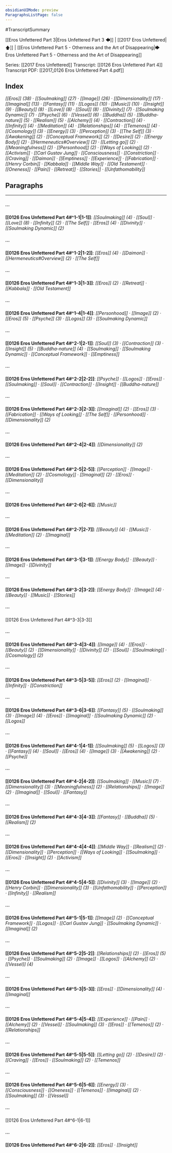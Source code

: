 ```yaml
---
obsidianUIMode: preview
ParagraphsListPage: false
---
```

#TranscriptSummary

[[Eros Unfettered Part 3|Eros Unfettered Part 3 🡄]] | [[2017 Eros Unfettered|🡅]] | [[Eros Unfettered Part 5 - Otherness and the Art of Disappearing|🡆 Eros Unfettered Part 5 - Otherness and the Art of Disappearing]]

Series: [[2017 Eros Unfettered]]
Transcript: [[0126 Eros Unfettered Part 4]]
Transcript PDF: [[2017_0126 Eros Unfettered Part 4.pdf]]

## Index
<span class="counts">_[[Eros]] (38) · [[Soulmaking]] (27) · [[Image]] (26) · [[Dimensionality]] (17) · [[Imaginal]] (13) · [[Fantasy]] (11) · [[Logos]] (10) · [[Music]] (10) · [[Insight]] (9) · [[Beauty]] (8) · [[Love]] (8) · [[Soul]] (8) · [[Divinity]] (7) · [[Soulmaking Dynamic]] (7) · [[Psyche]] (6) · [[Vessel]] (6) · [[Buddha]] (5) · [[Buddha-nature]] (5) · [[Realism]] (5) · [[Alchemy]] (4) · [[Contraction]] (4) · [[Infinity]] (4) · [[Meditation]] (4) · [[Relationships]] (4) · [[Temenos]] (4) · [[Cosmology]] (3) · [[Energy]] (3) · [[Perception]] (3) · [[The Self]] (3) · [[Awakening]] (2) · [[Conceptual Framework]] (2) · [[Desire]] (2) · [[Energy Body]] (2) · [[Hermeneutics#Overview]] (2) · [[Letting go]] (2) · [[Meaningfulness]] (2) · [[Personhood]] (2) · [[Ways of Looking]] (2) · [[Activism]] · [[Carl Gustav Jung]] · [[Consciousness]] · [[Constriction]] · [[Craving]] · [[Daimon]] · [[Emptiness]] · [[Experience]] · [[Fabrication]] · [[Henry Corbin]] · [[Kabbala]] · [[Middle Way]] · [[Old Testament]] · [[Oneness]] · [[Pain]] · [[Retreat]] · [[Stories]] · [[Unfathomability]]_</span>
<br/>

## Paragraphs
---
##### ...
<span class="counts">**[[0126 Eros Unfettered Part 4#^1-1|1-1]]**: _[[Soulmaking]] (4) · [[Soul]] · [[Love]] (8) · [[Infinity]] (2) · [[The Self]] · [[Eros]] (4) · [[Divinity]] · [[Soulmaking Dynamic]] (2)_</span>

##### ...
<span class="counts">**[[0126 Eros Unfettered Part 4#^1-2|1-2]]**: _[[Eros]] (4) · [[Daimon]] · [[Hermeneutics#Overview]] (2) · [[The Self]]_</span>

##### ...
<span class="counts">**[[0126 Eros Unfettered Part 4#^1-3|1-3]]**: _[[Eros]] (2) · [[Retreat]] · [[Kabbala]] · [[Old Testament]]_</span>

##### ...
<span class="counts">**[[0126 Eros Unfettered Part 4#^1-4|1-4]]**: _[[Personhood]] · [[Image]] (2) · [[Eros]] (5) · [[Psyche]] (3) · [[Logos]] (3) · [[Soulmaking Dynamic]]_</span>

##### ...
<span class="counts">**[[0126 Eros Unfettered Part 4#^2-1|2-1]]**: _[[Soul]] (3) · [[Contraction]] (3) · [[Insight]] (5) · [[Buddha-nature]] (4) · [[Soulmaking]] · [[Soulmaking Dynamic]] · [[Conceptual Framework]] · [[Emptiness]]_</span>

##### ...
<span class="counts">**[[0126 Eros Unfettered Part 4#^2-2|2-2]]**: _[[Psyche]] · [[Logos]] · [[Eros]] · [[Soulmaking]] · [[Soul]] · [[Contraction]] · [[Insight]] · [[Buddha-nature]]_</span>

##### ...
<span class="counts">**[[0126 Eros Unfettered Part 4#^2-3|2-3]]**: _[[Imaginal]] (2) · [[Eros]] (3) · [[Fabrication]] · [[Ways of Looking]] · [[The Self]] · [[Personhood]] · [[Dimensionality]] (2)_</span>

##### ...
<span class="counts">**[[0126 Eros Unfettered Part 4#^2-4|2-4]]**: _[[Dimensionality]] (2)_</span>

##### ...
<span class="counts">**[[0126 Eros Unfettered Part 4#^2-5|2-5]]**: _[[Perception]] · [[Image]] · [[Meditation]] (2) · [[Cosmology]] · [[Imaginal]] (2) · [[Eros]] · [[Dimensionality]]_</span>

##### ...
<span class="counts">**[[0126 Eros Unfettered Part 4#^2-6|2-6]]**: _[[Music]]_</span>

##### ...
<span class="counts">**[[0126 Eros Unfettered Part 4#^2-7|2-7]]**: _[[Beauty]] (4) · [[Music]] · [[Meditation]] (2) · [[Imaginal]]_</span>

##### ...
<span class="counts">**[[0126 Eros Unfettered Part 4#^3-1|3-1]]**: _[[Energy Body]] · [[Beauty]] · [[Image]] · [[Divinity]]_</span>

##### ...
<span class="counts">**[[0126 Eros Unfettered Part 4#^3-2|3-2]]**: _[[Energy Body]] · [[Image]] (4) · [[Beauty]] · [[Music]] · [[Stories]]_</span>

##### ...
<span class="counts">[[0126 Eros Unfettered Part 4#^3-3|3-3]]</span>

##### ...
<span class="counts">**[[0126 Eros Unfettered Part 4#^3-4|3-4]]**: _[[Image]] (4) · [[Eros]] · [[Beauty]] (2) · [[Dimensionality]] · [[Divinity]] (2) · [[Soul]] · [[Soulmaking]] · [[Cosmology]] (2)_</span>

##### ...
<span class="counts">**[[0126 Eros Unfettered Part 4#^3-5|3-5]]**: _[[Eros]] (2) · [[Imaginal]] · [[Infinity]] · [[Constriction]]_</span>

##### ...
<span class="counts">**[[0126 Eros Unfettered Part 4#^3-6|3-6]]**: _[[Fantasy]] (5) · [[Soulmaking]] (3) · [[Image]] (4) · [[Eros]] · [[Imaginal]] · [[Soulmaking Dynamic]] (2) · [[Logos]]_</span>

##### ...
<span class="counts">**[[0126 Eros Unfettered Part 4#^4-1|4-1]]**: _[[Soulmaking]] (5) · [[Logos]] (3) · [[Fantasy]] (4) · [[Soul]] · [[Eros]] (4) · [[Image]] (3) · [[Awakening]] (2) · [[Psyche]]_</span>

##### ...
<span class="counts">**[[0126 Eros Unfettered Part 4#^4-2|4-2]]**: _[[Soulmaking]] · [[Music]] (7) · [[Dimensionality]] (3) · [[Meaningfulness]] (2) · [[Relationships]] · [[Image]] (2) · [[Imaginal]] · [[Soul]] · [[Fantasy]]_</span>

##### ...
<span class="counts">**[[0126 Eros Unfettered Part 4#^4-3|4-3]]**: _[[Fantasy]] · [[Buddha]] (5) · [[Realism]] (2)_</span>

##### ...
<span class="counts">**[[0126 Eros Unfettered Part 4#^4-4|4-4]]**: _[[Middle Way]] · [[Realism]] (2) · [[Dimensionality]] · [[Perception]] · [[Ways of Looking]] · [[Soulmaking]] · [[Eros]] · [[Insight]] (2) · [[Activism]]_</span>

##### ...
<span class="counts">**[[0126 Eros Unfettered Part 4#^4-5|4-5]]**: _[[Divinity]] (3) · [[Image]] (2) · [[Henry Corbin]] · [[Dimensionality]] (3) · [[Unfathomability]] · [[Perception]] · [[Infinity]] · [[Realism]]_</span>

##### ...
<span class="counts">**[[0126 Eros Unfettered Part 4#^5-1|5-1]]**: _[[Image]] (2) · [[Conceptual Framework]] · [[Logos]] · [[Carl Gustav Jung]] · [[Soulmaking Dynamic]] · [[Imaginal]] (2)_</span>

##### ...
<span class="counts">**[[0126 Eros Unfettered Part 4#^5-2|5-2]]**: _[[Relationships]] (2) · [[Eros]] (5) · [[Psyche]] · [[Soulmaking]] (2) · [[Image]] · [[Logos]] · [[Alchemy]] (2) · [[Vessel]] (4)_</span>

##### ...
<span class="counts">**[[0126 Eros Unfettered Part 4#^5-3|5-3]]**: _[[Eros]] · [[Dimensionality]] (4) · [[Imaginal]]_</span>

##### ...
<span class="counts">**[[0126 Eros Unfettered Part 4#^5-4|5-4]]**: _[[Experience]] · [[Pain]] · [[Alchemy]] (2) · [[Vessel]] · [[Soulmaking]] (3) · [[Eros]] · [[Temenos]] (2) · [[Relationships]]_</span>

##### ...
<span class="counts">**[[0126 Eros Unfettered Part 4#^5-5|5-5]]**: _[[Letting go]] (2) · [[Desire]] (2) · [[Craving]] · [[Eros]] · [[Soulmaking]] (2) · [[Temenos]]_</span>

##### ...
<span class="counts">**[[0126 Eros Unfettered Part 4#^5-6|5-6]]**: _[[Energy]] (3) · [[Consciousness]] · [[Oneness]] · [[Temenos]] · [[Imaginal]] (2) · [[Soulmaking]] (3) · [[Vessel]]_</span>

##### ...
<span class="counts">[[0126 Eros Unfettered Part 4#^6-1|6-1]]</span>

##### ...
<span class="counts">**[[0126 Eros Unfettered Part 4#^6-2|6-2]]**: _[[Eros]] · [[Insight]]_</span>
